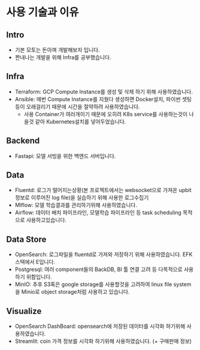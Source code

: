 # 사용 기술과 이유

## Intro

- 기본 모토는 돈아껴 개발해보자 입니다.
- 짠내나는 개발을 위해 Infra를 공부했습니다.

## Infra

- Terraform: GCP Compute Instance를 생성 및 삭제 하기 위해 사용하였습니다.
- Ansible: 매번 Compute Instance를 지웠다 생성하면 Docker설치, 파이썬 셋팅 등이 오래걸리기 때문에 시간을 절약하려 사용하였습니다.
    - 사용 Container가 여러개이기 때문에 오히려 K8s service를 사용하는것이 나을것 같아 Kubernetes설치를 넣어두었습니다.

## Backend

- Fastapi: 모델 서빙을 위한 백엔드 서버입니다.

## Data

- Fluentd: 로그가 떨어지는상황(본 프로젝트에서는 websocket으로 가져온 upbit정보로 이루어진 log file)을 실습하기 위해 사용한 로그수집기
- Mlflow: 모델 학습결과를 관리하기위해 사용하였습니다.
- Airflow: 데이터 배치 파이프라인, 모델학습 파이프라인 등 task scheduling 목적으로 사용하고있습니다.

## Data Store

- OpenSearch: 로그파일을 fluentd로 가져와 저장하기 위해 사용하였습니다. EFK 스택에서 E입니다.
- Postgresql: 여러 component들의 BackDB, BI 툴 연결 고려 등 다목적으로 사용하기 위함입니다.
- MinIO: 추후 S3혹은 google storage를 사용할것을 고려하여 linux file system을 Minio로 object storage처럼 사용하고 있습니다.

## Visualize

- OpenSearch DashBoard: opensearch에 저장된 데이터를 시각화 하기위해 사용하였습니다.
- Streamlit: coin 가격 정보를 시각화 하기위해 사용하였습니다. (+ 구매판매 정보)
